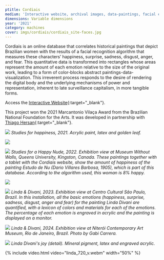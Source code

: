 ```yaml
---
ptitle: Cordiais
medium: 'Interactive website, archival images, data-paintings, facial emotion recognition technology and custom software'
dimensions: Variable dimensions
year: '2021'
category: machines
cover: imgs/cordiais/cordiais_site-faces.jpg
---
```

Cordiais is an online database that correlates historical paintings that depict Brazilian women with the results of a facial recognition algorithm that measures these characters’ happiness, surprise, sadness, disgust, anger, and fear. This quantitative data is transformed into rectangles whose areas represent the amount of each emotion relative to the size of the original work, leading to a form of color-blocks abstract paintings-data-visualization. This irreverent process responds to the desire of rendering the digital body and the underlying mechanisms of power and representation, inherent to late surveillance capitalism, in more tangible forms.

Access the [Interactive Website](https://cordiais.marinagem.com/){:target="_blank"}.

This project won the 2021 Marcantonio Vilaça Award from the Brazilian National Foundation for the Arts. It was developed in partnership with [Thiago Hersan](https://thiagohersan.com/){:target="_blank"}.

![]({{site.baseurl}}/imgs/cordiais/cordiais_Studies_for_Happiness.jpg)
_Studies for happiness, 2021. Acrylic paint, latex and golden leaf._

![]({{site.baseurl}}/imgs/cordiais/cordiais_MWOW-15.jpg)

![]({{site.baseurl}}/imgs/cordiais/cordiais_MWOW-43.jpg)
_Studies for a Happy Nude, 2022. Exhibition view at Museum Without Walls, Queens University, Kingston, Canada. These paintings together with a tablet with the Cordiais website, show the amount of happiness of the painting Estudo de Nu (Dario Villares Barbosa, 1905), which is part of this database. According to the algorithm used, this woman is 8% happy._

![]({{site.baseurl}}/imgs/cordiais/cordiais_ccsp-00.jpg)

![]({{site.baseurl}}/imgs/cordiais/cordiais_ccsp-01.jpg)
_Linda & Divani, 2023. Exhibition view at Centro Cultural São Paulo, Brazil. In this installation, all the basic emotions (happiness, surprise, sadness, disgust, anger and fear) for the painting Linda Divani are quantified, with a lexicon of colors and materials for each of the emotions. The percentage of each emotion is engraved in acrylic and the painting is displayed on a monitor._

![]({{site.baseurl}}/imgs/cordiais/cordiais_mac-00.jpg)
_Linda & Divani, 2024. Exhibition view at Niterói Contemporary Art Museum, Rio de Janeiro, Brazil. Photo by Gabi Carrera._

![]({{site.baseurl}}/imgs/cordiais/cordiais_LindaDivani_Joy-01.jpg)
_Linda Divani's joy (detail). Mineral pigment, latex and engraved acrylic._

{% include video.html video="linda_720_v.webm" width="50%" %}

